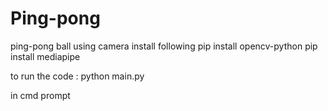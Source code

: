 # Ping-pong
ping-pong ball using camera
install following
pip install opencv-python
pip install mediapipe

to run the code :
python main.py

in cmd prompt
